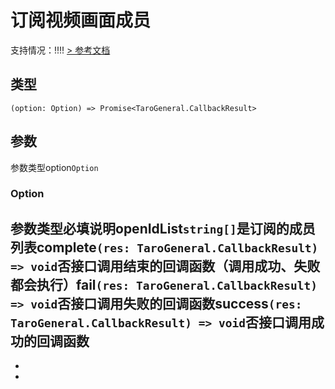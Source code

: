 # 订阅视频画面成员
支持情况：!!!!
[> 参考文档
](https://developers.weixin.qq.com/miniprogram/dev/api/media/voip/wx.subscribeVoIPVideoMembers.html)
## 类型[​](subscribeVoIPVideoMembers.html#类型)
```tsx
(option: Option) => Promise<TaroGeneral.CallbackResult>
```

## 参数[​](subscribeVoIPVideoMembers.html#参数)
参数类型option`Option`
### Option[​](subscribeVoIPVideoMembers.html#option)
参数类型必填说明openIdList`string[]`是订阅的成员列表complete`(res: TaroGeneral.CallbackResult) => void`否接口调用结束的回调函数（调用成功、失败都会执行）fail`(res: TaroGeneral.CallbackResult) => void`否接口调用失败的回调函数success`(res: TaroGeneral.CallbackResult) => void`否接口调用成功的回调函数
- 
- 

-
